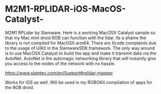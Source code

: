 # M2M1-RPLIDAR-iOS-MacOS-Catalyst-
M2M1 RPLidar by Slamware. Here is a working MacOSX Catalyst sample so that my Mac mini droid ROB can function with the lidar. Its a shame the library is not compiled for MacOSX arm64. There are Xcode complaints due to the usage of UIKit in the SlamwareSDK.framework. The only way around is to use MacOSX Catalyst to build the app and make it transmit data via the AutoNet. AutoNet is the automagic networking library that will instantly give you access to the nodes of the network with no hassle.

https://www.slamtec.com/en/Support#rplidar-mapper

Works for iOS as well. Will be used in my ROBOKit compilation of apps for the ROB droid.

